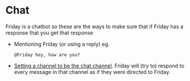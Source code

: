 # Chat

Friday is a chatbot so these are the ways to make sure that if Friday has a response that you get that response

- Mentioning Friday (or using a reply) eg.

  ```none
  @Friday hey, how are you?
  ```

- [Setting a channel to be the chat channel](/commands/server_moderation/#chatchannel). Friday will (try to) respond to every message in that channel as if they were directed to Friday.
